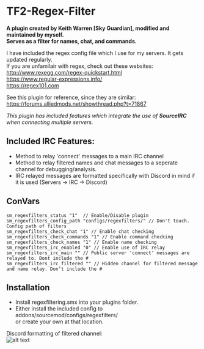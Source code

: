 # TF2-Regex-Filter
**A plugin created by Keith Warren [Sky Guardian], modified and maintained by myself.**  
**Serves as a filter for names, chat, and commands.**  
  
I have included the regex config file  which I use for my servers. It gets updated regularly.  
If you are unfamilair with regex, check out  these websites:  
http://www.rexegg.com/regex-quickstart.html  
https://www.regular-expressions.info/  
https://regex101.com  

See this plugin for reference, since they are similar: https://forums.alliedmods.net/showthread.php?t=71867

*This plugin has included features which integrate the use of **SourceIRC** when connecting multiple servers.*  
## Included IRC Features:
 * Method to relay 'connect' messages to a main IRC channel  
 * Method to relay filtered names and chat messages to a seperate channel for debugging/analysis.  
 * IRC relayed messages are formatted specifically with Discord in mind if it is used (Servers -> IRC -> Discord)  

## ConVars
```
sm_regexfilters_status "1"  // Enable/Disable plugin  
sm_regexfilters_config_path "configs/regexfilters/" // Don't touch. Config path of filters  
sm_regexfilters_check_chat "1" // Enable chat checking  
sm_regexfilters_check_commands "1" // Enable command checking  
sm_regexfilters_check_names "1" // Enable name checking  
sm_regexfilters_irc_enabled "0" // Enable use of IRC relay  
sm_regexfilters_irc_main "" // Public server 'connect' messages are relayed to. Dont include the #  
sm_regexfilters_irc_filtered "" // Hidden channel for filtered message and name relay. Don't include the #  
```
## Installation  
 * Install regexfiltering.smx into your plugins folder.  
 * Either install the included config to addons/sourcemod/configs/regexfilters/  
  or create your own at that location.  

Discord formatting of filtered channel:  
![alt text](https://i.imgur.com/WhD5wUh.png)
